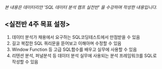 *본 내용은 데이터리안 'SQL 데이터 분석 캠프 실전반' 을 수강하며 작성한 내용입니다.*

## <실전반 4주 목표 설정>

1. 데이터 분석가 채용에서 요구하는 SQL코딩테스트에서 만점받을 수 있음
2. 길고 복잡한 SQL 쿼리문을 뜯어보고 이해아며 수정할 수 있음
3. Window Function 등 고급 SQL함수를 배우고 실무에 사용할 수 있음
4. 리텐션 분석, 퍼널분석 등 데이터 분석 실무에 사용되는 분석 프레임워크를 SQL로 작성할 수 있음
